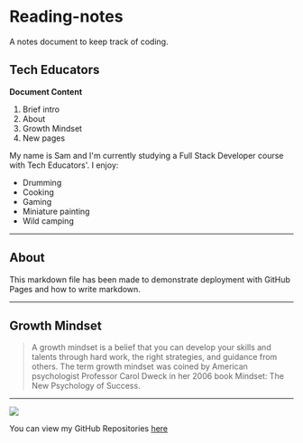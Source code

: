 # Reading-notes
A notes document to keep track of coding.
## Tech Educators

**Document Content**

1. Brief intro
2. About
3. Growth Mindset
4. New pages

My name is Sam and I'm currently studying a Full Stack Developer course with Tech Educators'. I enjoy:
- Drumming
- Cooking
- Gaming
- Miniature painting
- Wild camping

***

## About

This markdown file has been made to demonstrate deployment with GitHub Pages and how to write markdown.

***

## Growth Mindset

>A growth mindset is a belief that you can develop your skills and talents through hard work, the right strategies, and guidance from others. The term growth mindset was coined by American psychologist Professor Carol Dweck in her 2006 book Mindset: The New Psychology of Success.

***

![](https://bpb-us-e1.wpmucdn.com/sites.dartmouth.edu/dist/8/197/files/2017/05/Growth-Mindset_Copyright-Big-Change1.jpg)

You can view my GitHub Repositories [here](https://github.com/Kemponator?tab=repositories)


